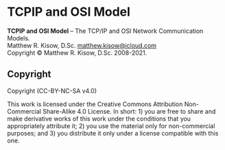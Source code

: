 # TCPIP and OSI Model
**TCPIP and OSI Model** – The TCP/IP and OSI Network Communication Models.  
Matthew R. Kisow, D.Sc. <matthew.kisow@icloud.com>  
Copyright &copy; Matthew R. Kisow, D.Sc. 2008-2021.

## Copyright
Copyright (CC-BY-NC-SA v4.0)

This work is licensed under the Creative Commons Attribution Non-Commercial Share-Alike 4.0 License. In short: 1) you are free to share and make derivative works of this work under the conditions that you appropriately attribute it; 2) you use the material only for non-commercial purposes; and 3) you distribute it only under a license compatible with this one.
